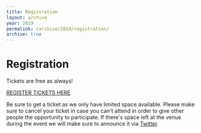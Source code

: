 ```yaml
---
title: Registration
layout: archive
year: 2019
permalink: /archive/2019/registration/
archive: true
---
```

# Registration

Tickets are free as always!

[REGISTER TICKETS HERE](https://pretix.eu/bsidesvienna0x7E3/bsides/)

Be sure to get a ticket as we only have limited space available. Please make sure to cancel your ticket in case you can't attend in order to give other people the opportunity to participate. If there's space left at the venue during the event we will make sure to announce it via [Twitter](https://twitter.com/bsidesvienna).
